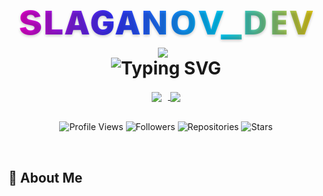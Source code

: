 <div align="center">

<h1 align="center">
  <span style="background: linear-gradient(to right, #ff00cc, #3333ff, #00ccff, #ffcc00); -webkit-background-clip: text; background-clip: text; color: transparent; display: inline-block; font-size: 2.5em; font-weight: bold; text-shadow: 0 2px 4px rgba(0,0,0,0.2);">
    sʟᴀɢᴀɴᴏv_ᴅᴇᴠ  <a href="https://">
    <img src="https://ziadoua.github.io/m3-Markdown-Badges/badges/Sponsor/sponsor2.svg" align="center" style="vertical-align: middle; margin-right: 10px;"/> </a>
  </span>
  <br>
  <img src="https://readme-typing-svg.demolab.com?font=Fira+Code&weight=600&size=22&duration=3000&pause=1000&color=00CCFF&center=true&vCenter=true&width=500&lines=Full-Stack+Developer;Open-Source+Enthusiast;Problem+Solver;Creative+Thinker" alt="Typing SVG" />
</h1>

<div align="center">
  <a href="https://ko-fi.com/">
    <img src="https://ziadoua.github.io/m3-Markdown-Badges/badges/Kofi/kofi2.svg" align="center" style="vertical-align: middle; margin-right: 10px;"/>
  </a>
  <a href="https://www.buymeacoffee.com/">
    <img src="https://ziadoua.github.io/m3-Markdown-Badges/badges/Buymeacoffee/buymeacoffee2.svg" align="center" style="vertical-align: middle;"/>
  </a>
</div>

</div>

<br>

<div align="center">

![Profile Views](https://komarev.com/ghpvc/?username=slaganova&style=flat-square&color=00ccff)
![Followers](https://img.shields.io/github/followers/slaganova?label=Followers&style=social)
![Repositories](https://img.shields.io/badge/Repositories-30+-blue?style=flat-square)
![Stars](https://img.shields.io/github/stars/slaganova?style=social)

</div>

<br>

## 🎯 About Me
